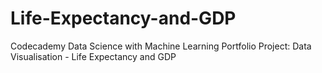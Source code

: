 # Life-Expectancy-and-GDP
Codecademy Data Science with Machine Learning Portfolio Project: Data Visualisation - Life Expectancy and GDP
